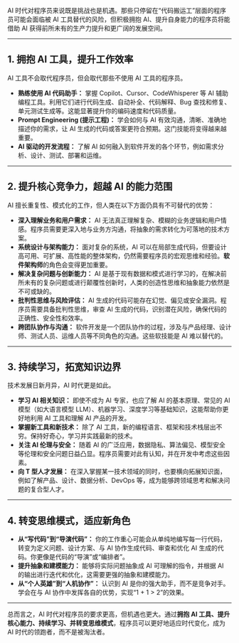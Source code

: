 AI 时代对程序员来说既是挑战也是机遇。那些只停留在“代码搬运工”层面的程序员可能会面临被 AI 工具替代的风险，但积极拥抱 AI、提升自身能力的程序员将能借助 AI 获得前所未有的生产力提升和更广阔的发展空间。

------



## 1. 拥抱 AI 工具，提升工作效率



AI 工具不会取代程序员，但会取代那些不使用 AI 工具的程序员。

- **熟练使用 AI 代码助手：** 掌握 Copilot、Cursor、CodeWhisperer 等 AI 辅助编程工具。利用它们进行代码生成、自动补全、代码解释、Bug 查找和修复、单元测试生成等。这能显著提升你的编码速度和代码质量。
- **Prompt Engineering (提示工程)：** 学会如何与 AI 有效沟通，清晰、准确地描述你的需求，让 AI 生成的代码或答案更符合预期。这门技能将变得越来越重要。
- **AI 驱动的开发流程：** 了解 AI 如何融入到软件开发的各个环节，例如需求分析、设计、测试、部署和运维。

------



## 2. 提升核心竞争力，超越 AI 的能力范围



AI 擅长重复性、模式化的工作，但人类在以下方面仍具有不可替代的优势：

- **深入理解业务和用户需求：** AI 无法真正理解复杂、模糊的业务逻辑和用户情感。程序员需要更深入地与业务方沟通，将抽象的需求转化为可落地的技术方案。
- **系统设计与架构能力：** 面对复杂的系统，AI 可以在局部生成代码，但要设计高可用、可扩展、高性能的整体架构，仍然需要程序员的宏观思维和经验。**软件架构师**的角色会变得更加重要。
- **解决复杂问题与创新能力：** AI 是基于现有数据和模式进行学习的，在解决前所未有的复杂问题或进行颠覆性创新时，人类的创造性思维和抽象能力依然是不可或缺的。
- **批判性思维与风险评估：** AI 生成的代码可能存在幻觉、偏见或安全漏洞。程序员需要具备批判性思维，审查 AI 生成的代码，识别潜在风险，确保代码的正确性、安全性和效率。
- **跨团队协作与沟通：** 软件开发是一个团队协作的过程，涉及与产品经理、设计师、测试人员、运维人员等不同角色的沟通。这些软技能是 AI 难以替代的。

------



## 3. 持续学习，拓宽知识边界



技术发展日新月异，AI 时代更是如此。

- **学习 AI 相关知识：** 即使不成为 AI 专家，也应了解 AI 的基本原理、常见的 AI 模型（如大语言模型 LLM）、机器学习、深度学习等基础知识，这能帮助你更好地利用 AI 工具和理解 AI 产品的开发。
- **掌握新工具和新技术：** 除了 AI 工具，新的编程语言、框架和技术栈层出不穷。保持好奇心，学习并实践最新的技术。
- **关注 AI 伦理与安全：** 随着 AI 的广泛应用，数据隐私、算法偏见、模型安全等伦理和安全问题日益凸显。程序员需要对此有认知，并在开发中考虑这些因素。
- **向 T 型人才发展：** 在深入掌握某一技术领域的同时，也要横向拓展知识面，例如了解产品、设计、数据分析、DevOps 等，成为能够跨领域思考和解决问题的复合型人才。

------



## 4. 转变思维模式，适应新角色



- **从“写代码”到“导演代码”：** 你的工作重心可能会从单纯地编写每一行代码，转变为定义问题、设计方案、与 AI 协作生成代码、审查和优化 AI 生成的代码。你更像是代码的“导演”或“编排者”。
- **提升抽象和建模能力：** 能够将实际问题抽象成 AI 可理解的指令，并根据 AI 的输出进行迭代和优化，这需要更强的抽象和建模能力。
- **从“个人英雄”到“人机协作”：** 认识到 AI 是你的强大助手，而不是竞争对手。学会在与 AI 协作中发挥各自的优势，实现“1 + 1 > 2”的效果。

------

总而言之，AI 时代对程序员的要求更高，但机遇也更大。通过**拥抱 AI 工具、提升核心能力、持续学习、并转变思维模式**，程序员可以更好地适应时代变化，成为 AI 时代的领跑者，而不是被淘汰者。